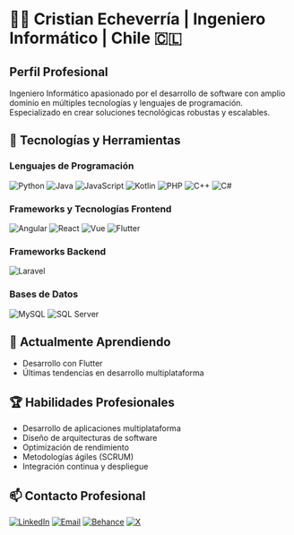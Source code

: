 # 👨‍💻 Cristian Echeverría | Ingeniero Informático | Chile 🇨🇱

## Perfil Profesional
Ingeniero Informático apasionado por el desarrollo de software con amplio dominio en múltiples tecnologías y lenguajes de programación. Especializado en crear soluciones tecnológicas robustas y escalables.

## 🚀 Tecnologías y Herramientas

### Lenguajes de Programación
![Python](https://img.shields.io/badge/-Python-black?style=flat-square&logo=python)
![Java](https://img.shields.io/badge/-Java-black?style=flat-square&logo=java)
![JavaScript](https://img.shields.io/badge/-JavaScript-black?style=flat-square&logo=javascript)
![Kotlin](https://img.shields.io/badge/-Kotlin-black?style=flat-square&logo=kotlin)
![PHP](https://img.shields.io/badge/-PHP-black?style=flat-square&logo=php)
![C++](https://img.shields.io/badge/-C++-black?style=flat-square&logo=c%2B%2B)
![C#](https://img.shields.io/badge/-C%23-black?style=flat-square&logo=csharp)

### Frameworks y Tecnologías Frontend
![Angular](https://img.shields.io/badge/-Angular-black?style=flat-square&logo=angular)
![React](https://img.shields.io/badge/-React-black?style=flat-square&logo=react)
![Vue](https://img.shields.io/badge/-Vue.js-black?style=flat-square&logo=vue.js)
![Flutter](https://img.shields.io/badge/-Flutter-black?style=flat-square&logo=flutter)

### Frameworks Backend
![Laravel](https://img.shields.io/badge/-Laravel-black?style=flat-square&logo=laravel)

### Bases de Datos
![MySQL](https://img.shields.io/badge/-MySQL-black?style=flat-square&logo=mysql)
 ![SQL Server](https://img.shields.io/badge/-SQL%20Server-black?style=flat-square&logo=microsoft-sql-server)

## 🌱 Actualmente Aprendiendo
- Desarrollo con Flutter
- Últimas tendencias en desarrollo multiplataforma

## 🏆 Habilidades Profesionales
- Desarrollo de aplicaciones multiplataforma
- Diseño de arquitecturas de software
- Optimización de rendimiento
- Metodologías ágiles (SCRUM)
- Integración continua y despliegue

## 📫 Contacto Profesional
[![LinkedIn](https://img.shields.io/badge/-LinkedIn-blue?style=flat-square&logo=Linkedin&logoColor=white)](https://www.linkedin.com/in/cristianecheverr%C3%AD%C3%A1/)
[![Email](https://img.shields.io/badge/-Email-red?style=flat-square&logo=Gmail&logoColor=white)](mailto:cristian.ignacioe@gmail.com)
[![Behance](https://img.shields.io/badge/-Behance-blue?style=flat-square&logo=behance&logoColor=white)](https://www.behance.net/cristiaechever6)
[![X](https://img.shields.io/badge/-X-black?style=flat-square&logo=x&logoColor=white)](https://x.com/lilNarciso_)
